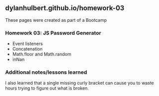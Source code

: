 ## dylanhulbert.github.io/homework-03
These pages were created as part of a Bootcamp
### Homework 03: JS Password Generator
* Event listeners
* Concatenation
* Math.floor and Math.random
* inNan
### Additional notes/lessons learned
I also learned that a single missing curly bracket can cause you to waste hours trying to figure out what is broken.
